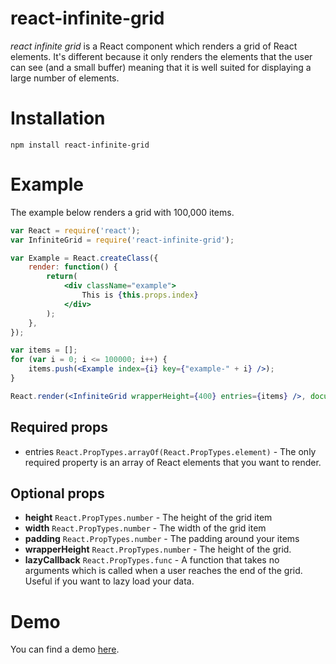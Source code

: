 # react-infinite-grid

_react infinite grid_ is a React component which renders a grid of React elements. It's different because it only renders the elements that the user can see (and a small buffer) meaning that it is well suited for displaying a large number of elements.

# Installation

```
npm install react-infinite-grid
```

# Example

The example below renders a grid with 100,000 items.

```jsx
var React = require('react');
var InfiniteGrid = require('react-infinite-grid');

var Example = React.createClass({
	render: function() {
		return(
			<div className="example">
				This is {this.props.index}
			</div>
		);
	},
});

var items = [];
for (var i = 0; i <= 100000; i++) {
	items.push(<Example index={i} key={"example-" + i} />);
}

React.render(<InfiniteGrid wrapperHeight={400} entries={items} />, document.getElementById('grid'));
```

## Required props

- entries `React.PropTypes.arrayOf(React.PropTypes.element)` - The only required property is an array of React elements that you want to render.

## Optional props

- **height** `React.PropTypes.number` - The height of the grid item
- **width** `React.PropTypes.number` - The width of the grid item
- **padding** `React.PropTypes.number` - The padding around your items
- **wrapperHeight** `React.PropTypes.number` - The height of the grid.
- **lazyCallback** `React.PropTypes.func` - A function that takes no arguments which is called when a user reaches the end of the grid. Useful if you want to lazy load your data.

# Demo

You can find a demo [here](http://ggordan.com/post/react-infinite-grid.html).
